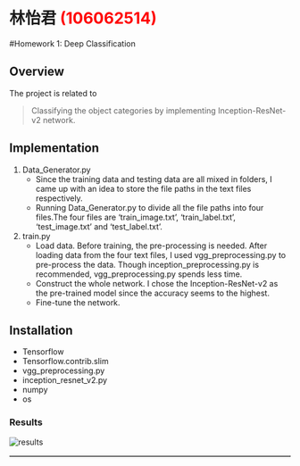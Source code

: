 # 林怡君 <span style="color:red">(106062514)</span>

#Homework 1: Deep Classification

## Overview
The project is related to 
> Classifying the object categories by implementing Inception-ResNet-v2 network.


## Implementation
1. Data_Generator.py
	* Since the training data and testing data are all mixed in folders, I came up with an idea to store the file paths in the text files respectively. 
 	* Running Data_Generator.py to divide all the file paths into four files.The four files are ‘train_image.txt’, ‘train_label.txt’, ‘test_image.txt’ and ‘test_label.txt’.
2. train.py
    * Load data. Before training, the pre-processing is needed. After loading data from the four text files, I used vgg_preprocessing.py to pre-process the data. Though inception_preprocessing.py is recommended, vgg_preprocessing.py spends less time.
    * Construct the whole network. I chose the Inception-ResNet-v2 as the pre-trained model since the accuracy seems to the highest.
	* Fine-tune the network.

## Installation
* Tensorflow
* Tensorflow.contrib.slim
* vgg_preprocessing.py
* inception_resnet_v2.py
* numpy
* os

### Results

<table border=1>
<tr>

</tr>

<tr>
<img src="result.png width="24%" alt = "results" style = "float:middle;" />
</tr>

</table>


